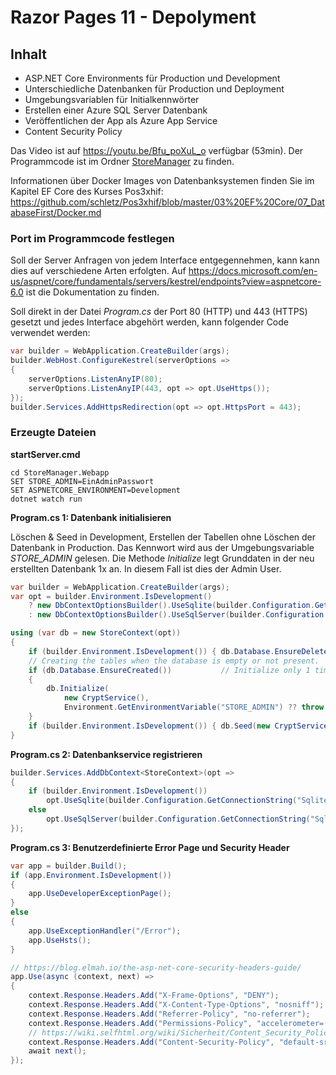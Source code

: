 # Razor Pages 11 - Depolyment

## Inhalt

- ASP.NET Core Environments für Production und Development
- Unterschiedliche Datenbanken für Production und Deployment
- Umgebungsvariablen für Initialkennwörter
- Erstellen einer Azure SQL Server Datenbank
- Veröffentlichen der App als Azure App Service
- Content Security Policy

Das Video ist auf https://youtu.be/Bfu_poXuL_o verfügbar (53min). Der Programmcode ist im
Ordner [StoreManager](StoreManager) zu finden.

Informationen über Docker Images von Datenbanksystemen finden Sie im Kapitel EF Core des Kurses
Pos3xhif: https://github.com/schletz/Pos3xhif/blob/master/03%20EF%20Core/07_DatabaseFirst/Docker.md

### Port im Programmcode festlegen

Soll der Server Anfragen von jedem Interface entgegennehmen, kann kann dies auf verschiedene
Arten erfolgten. Auf https://docs.microsoft.com/en-us/aspnet/core/fundamentals/servers/kestrel/endpoints?view=aspnetcore-6.0
ist die Dokumentation zu finden.

Soll direkt in der Datei *Program.cs* der Port 80 (HTTP) und 443 (HTTPS) gesetzt und jedes Interface
abgehört werden, kann folgender Code verwendet werden:

```c#
var builder = WebApplication.CreateBuilder(args);
builder.WebHost.ConfigureKestrel(serverOptions =>
{
    serverOptions.ListenAnyIP(80);
    serverOptions.ListenAnyIP(443, opt => opt.UseHttps());
});
builder.Services.AddHttpsRedirection(opt => opt.HttpsPort = 443);
```

### Erzeugte Dateien

**startServer.cmd**

```
cd StoreManager.Webapp
SET STORE_ADMIN=EinAdminPasswort
SET ASPNETCORE_ENVIRONMENT=Development
dotnet watch run
```

**Program.cs 1: Datenbank initialisieren**

Löschen & Seed in Development, Erstellen der Tabellen ohne Löschen der Datenbank in Production.
Das Kennwort wird aus der Umgebungsvariable *STORE_ADMIN* gelesen. Die Methode
*Initialize* legt Grunddaten in der neu erstellten Datenbank 1x an. In diesem Fall ist dies der Admin User.

```c#
var builder = WebApplication.CreateBuilder(args);
var opt = builder.Environment.IsDevelopment()
    ? new DbContextOptionsBuilder().UseSqlite(builder.Configuration.GetConnectionString("Sqlite")).EnableSensitiveDataLogging().Options
    : new DbContextOptionsBuilder().UseSqlServer(builder.Configuration.GetConnectionString("SqlServer")).Options;

using (var db = new StoreContext(opt))
{
    if (builder.Environment.IsDevelopment()) { db.Database.EnsureDeleted(); }
    // Creating the tables when the database is empty or not present. 
    if (db.Database.EnsureCreated())           // Initialize only 1 time.
    {
        db.Initialize(
            new CryptService(),
            Environment.GetEnvironmentVariable("STORE_ADMIN") ?? throw new ArgumentNullException("Die Variable STORE_ADMIN ist nicht gesetzt."));
    }
    if (builder.Environment.IsDevelopment()) { db.Seed(new CryptService()); }
}
```

**Program.cs 2: Datenbankservice registrieren**

```c#
builder.Services.AddDbContext<StoreContext>(opt =>
{
    if (builder.Environment.IsDevelopment())
        opt.UseSqlite(builder.Configuration.GetConnectionString("Sqlite")).EnableSensitiveDataLogging();
    else
        opt.UseSqlServer(builder.Configuration.GetConnectionString("SqlServer"));
});
```

**Program.cs 3: Benutzerdefinierte Error Page und Security Header**

```c#
var app = builder.Build();
if (app.Environment.IsDevelopment())
{
    app.UseDeveloperExceptionPage();
}
else
{
    app.UseExceptionHandler("/Error");
    app.UseHsts();
}

// https://blog.elmah.io/the-asp-net-core-security-headers-guide/
app.Use(async (context, next) =>
{
    context.Response.Headers.Add("X-Frame-Options", "DENY");
    context.Response.Headers.Add("X-Content-Type-Options", "nosniff");
    context.Response.Headers.Add("Referrer-Policy", "no-referrer");
    context.Response.Headers.Add("Permissions-Policy", "accelerometer=(), camera=(), geolocation=(), gyroscope=(), magnetometer=(), microphone=(), payment=(), usb=()");
    // https://wiki.selfhtml.org/wiki/Sicherheit/Content_Security_Policy
    context.Response.Headers.Add("Content-Security-Policy", "default-src 'self'; script-src 'self' 'unsafe-inline'; style-src 'self' 'unsafe-inline'; img-src 'self' data:");
    await next();
});
```
